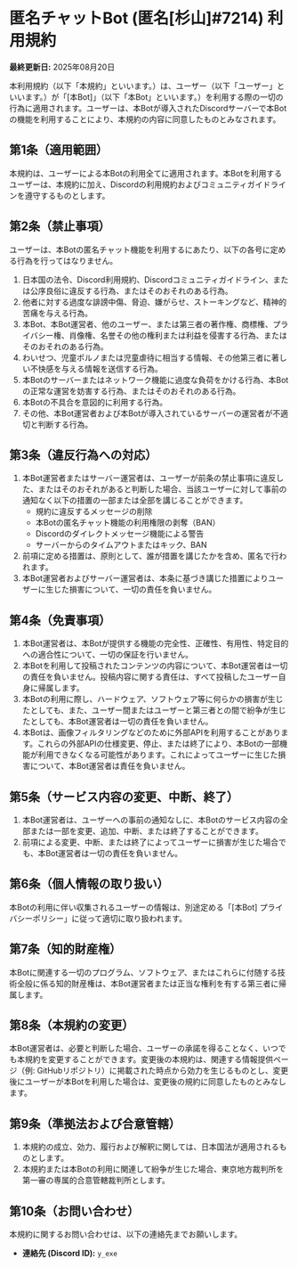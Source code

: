 # 匿名チャットBot (匿名[杉山]#7214) 利用規約

**最終更新日:** 2025年08月20日

本利用規約（以下「本規約」といいます。）は、ユーザー（以下「ユーザー」といいます。）が「[本Bot]」（以下「本Bot」といいます。）を利用する際の一切の行為に適用されます。ユーザーは、本Botが導入されたDiscordサーバーで本Botの機能を利用することにより、本規約の内容に同意したものとみなされます。

## 第1条（適用範囲）
本規約は、ユーザーによる本Botの利用全てに適用されます。本Botを利用するユーザーは、本規約に加え、Discordの利用規約およびコミュニティガイドラインを遵守するものとします。

## 第2条（禁止事項）
ユーザーは、本Botの匿名チャット機能を利用するにあたり、以下の各号に定める行為を行ってはなりません。

1.  日本国の法令、Discord利用規約、Discordコミュニティガイドライン、または公序良俗に違反する行為、またはそのおそれのある行為。
2.  他者に対する過度な誹謗中傷、脅迫、嫌がらせ、ストーキングなど、精神的苦痛を与える行為。
3.  本Bot、本Bot運営者、他のユーザー、または第三者の著作権、商標権、プライバシー権、肖像権、名誉その他の権利または利益を侵害する行為、またはそのおそれのある行為。
4.  わいせつ、児童ポルノまたは児童虐待に相当する情報、その他第三者に著しい不快感を与える情報を送信する行為。
5.  本Botのサーバーまたはネットワーク機能に過度な負荷をかける行為、本Botの正常な運営を妨害する行為、またはそのおそれのある行為。
6.  本Botの不具合を意図的に利用する行為。
7.  その他、本Bot運営者および本Botが導入されているサーバーの運営者が不適切と判断する行為。

## 第3条（違反行為への対応）
1.  本Bot運営者またはサーバー運営者は、ユーザーが前条の禁止事項に違反した、またはそのおそれがあると判断した場合、当該ユーザーに対して事前の通知なく以下の措置の一部または全部を講じることができます。
    -   規約に違反するメッセージの削除
    -   本Botの匿名チャット機能の利用権限の剥奪（BAN）
    -   Discordのダイレクトメッセージ機能による警告
    -   サーバーからのタイムアウトまたはキック、BAN
2.  前項に定める措置は、原則として、誰が措置を講じたかを含め、匿名で行われます。
3.  本Bot運営者およびサーバー運営者は、本条に基づき講じた措置によりユーザーに生じた損害について、一切の責任を負いません。

## 第4条（免責事項）
1.  本Bot運営者は、本Botが提供する機能の完全性、正確性、有用性、特定目的への適合性について、一切の保証を行いません。
2.  本Botを利用して投稿されたコンテンツの内容について、本Bot運営者は一切の責任を負いません。投稿内容に関する責任は、すべて投稿したユーザー自身に帰属します。
3.  本Botの利用に際し、ハードウェア、ソフトウェア等に何らかの損害が生じたとしても、また、ユーザー間またはユーザーと第三者との間で紛争が生じたとしても、本Bot運営者は一切の責任を負いません。
4.  本Botは、画像フィルタリングなどのために外部APIを利用することがあります。これらの外部APIの仕様変更、停止、または終了により、本Botの一部機能が利用できなくなる可能性があります。これによってユーザーに生じた損害について、本Bot運営者は責任を負いません。

## 第5条（サービス内容の変更、中断、終了）
1.  本Bot運営者は、ユーザーへの事前の通知なしに、本Botのサービス内容の全部または一部を変更、追加、中断、または終了することができます。
2.  前項による変更、中断、または終了によってユーザーに損害が生じた場合でも、本Bot運営者は一切の責任を負いません。

## 第6条（個人情報の取り扱い）
本Botの利用に伴い収集されるユーザーの情報は、別途定める「[本Bot] プライバシーポリシー」に従って適切に取り扱われます。

## 第7条（知的財産権）
本Botに関連する一切のプログラム、ソフトウェア、またはこれらに付随する技術全般に係る知的財産権は、本Bot運営者または正当な権利を有する第三者に帰属します。

## 第8条（本規約の変更）
本Bot運営者は、必要と判断した場合、ユーザーの承諾を得ることなく、いつでも本規約を変更することができます。変更後の本規約は、関連する情報提供ページ（例: GitHubリポジトリ）に掲載された時点から効力を生じるものとし、変更後にユーザーが本Botを利用した場合は、変更後の規約に同意したものとみなします。

## 第9条（準拠法および合意管轄）
1.  本規約の成立、効力、履行および解釈に関しては、日本国法が適用されるものとします。
2.  本規約または本Botの利用に関連して紛争が生じた場合、東京地方裁判所を第一審の専属的合意管轄裁判所とします。

## 第10条（お問い合わせ）
本規約に関するお問い合わせは、以下の連絡先までお願いします。

*   **連絡先 (Discord ID):** `y_exe`
